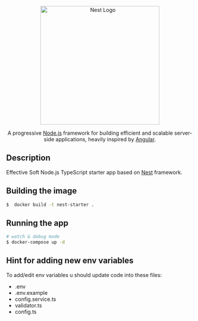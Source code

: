 <p align="center">
  <a href="http://nestjs.com/" target="blank"><img src="https://nestjs.com/img/logo_text.svg" width="320" alt="Nest Logo" /></a>
</p>

<p align="center">A progressive <a href="http://nodejs.org" target="blank">Node.js</a> framework for building efficient and scalable server-side applications, heavily inspired by <a href="https://angular.io" target="blank">Angular</a>.</p>

## Description

Effective Soft Node.js TypeScript starter app based on [Nest](https://github.com/nestjs/nest) framework.

## Building the image

```bash
$  docker build -t nest-starter .
```
## Running the app

```bash
# watch & debug mode
$ docker-compose up -d
```

## Hint for adding new env variables

To add/edit env variables u should update code into these files:

- .env
- .env.example
- config.service.ts
- validator.ts
- config.ts

